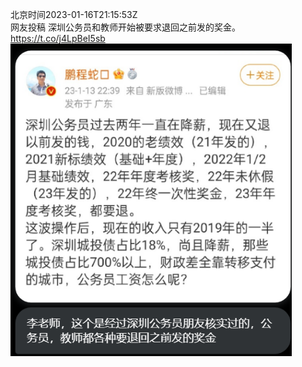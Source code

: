 北京时间2023-01-16T21:15:53Z<br>网友投稿
深圳公务员和教师开始被要求退回之前发的奖金。 https://t.co/j4LpBeI5sb<br><img src='/temp/image/2023/y-Month-1/1614974721413763072_0.jpg' width='450' height='500'><br><br>